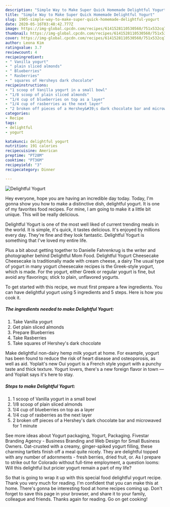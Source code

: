 ```yaml
---
description: "Simple Way to Make Super Quick Homemade Delightful Yogurt"
title: "Simple Way to Make Super Quick Homemade Delightful Yogurt"
slug: 1905-simple-way-to-make-super-quick-homemade-delightful-yogurt
date: 2020-05-16T03:48:42.777Z
image: https://img-global.cpcdn.com/recipes/6141528110530560/751x532cq70/delightful-yogurt-recipe-main-photo.jpg
thumbnail: https://img-global.cpcdn.com/recipes/6141528110530560/751x532cq70/delightful-yogurt-recipe-main-photo.jpg
cover: https://img-global.cpcdn.com/recipes/6141528110530560/751x532cq70/delightful-yogurt-recipe-main-photo.jpg
author: Leona Kim
ratingvalue: 3.7
reviewcount: 4
recipeingredient:
- " Vanilla yogurt"
- " plain sliced almonds"
- " Blueberries"
- " Rasberries"
- " squares of Hersheys dark chocolate"
recipeinstructions:
- "1 scoop of Vanilla yogurt in a small bowl"
- "1/8 scoop of plain sliced almonds"
- "1/4 cup of blueberries on top as a layer"
- "1/4 cup of rasberries as the next layer"
- "2 broken off pieces of a Hershey&#39;s dark chocolate bar and microwaved for 1 minute"
categories:
- Recipe
tags:
- delightful
- yogurt

katakunci: delightful yogurt 
nutrition: 191 calories
recipecuisine: American
preptime: "PT28M"
cooktime: "PT36M"
recipeyield: "3"
recipecategory: Dinner

---
```



![Delightful Yogurt](https://img-global.cpcdn.com/recipes/6141528110530560/751x532cq70/delightful-yogurt-recipe-main-photo.jpg)

Hey everyone, hope you are having an incredible day today. Today, I'm gonna show you how to make a distinctive dish, delightful yogurt. It is one of my favorites food recipes. For mine, I am going to make it a little bit unique. This will be really delicious.

Delightful Yogurt is one of the most well liked of current trending meals in the world. It is simple, it's quick, it tastes delicious. It's enjoyed by millions every day. They're fine and they look fantastic. Delightful Yogurt is something that I've loved my entire life.

Plus a bit about getting together to Danielle Fahrenkrug is the writer and photographer behind Delightful Mom Food. Delightful Yogurt Cheesecake Cheesecake is traditionally made with cream cheese, a dairy The usual type of yogurt in many yogurt cheesecake recipes is the Greek-style yogurt, which is made. For the yogurt, either Greek or regular yogurt is fine, but avoid any flavorings; stick to plain, unflavored yogurts.


To get started with this recipe, we must first prepare a few ingredients. You can have delightful yogurt using 5 ingredients and 5 steps. Here is how you cook it.

<!--inarticleads1-->

##### The ingredients needed to make Delightful Yogurt:

1. Take  Vanilla yogurt
1. Get  plain sliced almonds
1. Prepare  Blueberries
1. Take  Rasberries
1. Take  squares of Hershey&#39;s dark chocolate


Make delightful non-dairy hemp milk yogurt at home. For example, yogurt has been found to reduce the risk of heart disease and osteoporosis, as well as aid. Yoplait&#39;s new Oui yogurt is a French style yogurt with a punchy taste and thick texture. Yogurt lovers, there&#39;s a new foreign flavor in town — and Yoplait says it&#39;s here to stay. 

<!--inarticleads2-->

##### Steps to make Delightful Yogurt:

1. 1 scoop of Vanilla yogurt in a small bowl
1. 1/8 scoop of plain sliced almonds
1. 1/4 cup of blueberries on top as a layer
1. 1/4 cup of rasberries as the next layer
1. 2 broken off pieces of a Hershey&#39;s dark chocolate bar and microwaved for 1 minute


See more ideas about Yogurt packaging, Yogurt, Packaging. Fivestar Branding Agency - Business Branding and Web Design for Small Business Owners. Oat-crusted with a creamy, ginger-spiked yogurt filling, these charming tartlets finish off a meal quite nicely. They are delightful topped with any number of adornments - fresh berries, dried fruit, or. As I prepare to strike out for Colorado without full-time employment, a question looms: Will this delightful but pricier yogurt remain a part of my life? 

So that is going to wrap it up with this special food delightful yogurt recipe. Thank you very much for reading. I'm confident that you can make this at home. There's gonna be interesting food at home recipes coming up. Don't forget to save this page in your browser, and share it to your family, colleague and friends. Thanks again for reading. Go on get cooking!
